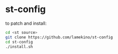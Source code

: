 # st-config
to patch and install:
```sh
cd <st source>
git clone https://github.com/lamekino/st-config
cd st-config
./install.sh
```

